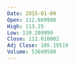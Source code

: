 ```yaml
---
Date: 2015-01-09
Open: 112.669998
High: 113.25
Low: 110.209999
Close: 112.010002
Adj Close: 105.19519
Volume: 53699500
---
```

